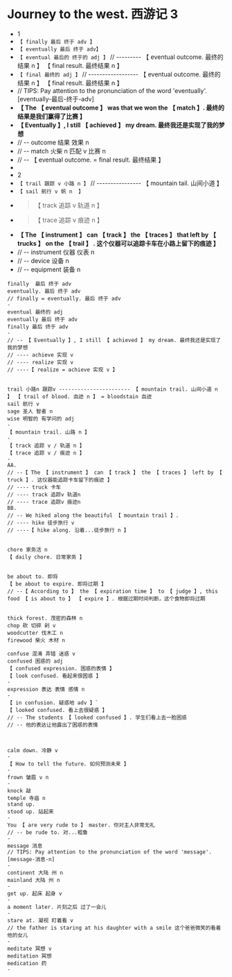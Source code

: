 # Journey to the west. 西游记 3

- 1
- `【 finally 最后 终于 adv 】`
- `【 eventually 最后 终于 adv】`
- `【 eventual 最后的 终于的 adj 】` // --------- 【 eventual outcome. 最终的结果 n 】 【 final result. 最终结果 n 】
- `【 final 最终的 adj 】` // ------------------ 【 eventual outcome. 最终的结果 n 】 【 final result. 最终结果 n 】
- // TIPS: Pay attention to the pronunciation of the word 'eventually'. [eventually-最后-终于-adv]
- **【 The 【 eventual outcome 】 was that we won the 【 match 】. 最终的结果是我们赢得了比赛 】**
- **【 Eventually 】, I still 【 achieved 】 my dream. 最终我还是实现了我的梦想**
- // -- outcome 结果 效果 n
- // -- match 火柴 n 匹配 v 比赛 n
- // -- 【 eventual outcome. = final result. 最终结果 】
-
- 2
- `【 trail 跟踪 v 小路 n 】` // ---------------- 【 mountain tail. 山间小道 】
- `【 sail 航行 v 帆 n  】`
- > 【 track 追踪 v 轨道 n 】
- > 【 trace 追踪 v 痕迹 n 】
- **【 The 【 instrument 】 can 【 track 】 the 【 traces 】 that left by 【 trucks 】 on the 【 trail 】 . 这个仪器可以追踪卡车在小路上留下的痕迹 】**
- // -- instrument 仪器 仪表 n
- // -- device 设备 n
- // -- equipment 装备 n

```
finally  最后 终于 adv
eventually. 最后 终于 adv
// finally = eventually. 最后 终于 adv
-
eventual 最终的 adj
eventually 最后 终于 adv
finally 最后 终于 adv
-
// -- 【 Eventually 】, I still 【 achieved 】 my dream. 最终我还是实现了我的梦想
// ---- achieve 实现 v
// ---- realize 实现 v
// ----【 realize = achieve 实现 v 】


trail 小路n 跟踪v ----------------------- 【 mountain trail. 山间小道 n 】 【 trail of blood. 血迹 n 】 = bloodstain 血迹
sail 航行 v
sage 圣人 智者 n
wise 明智的 有学问的 adj
-
【 mountain trail. 山路 n 】
-
【 track 追踪 v / 轨道 n 】
【 trace 追踪 v / 痕迹 n 】
-
AA.
// --【 The 【 instrument 】 can 【 track 】 the 【 traces 】 left by 【 truck 】. 这仪器能追踪卡车留下的痕迹 】
// ---- truck 卡车
// ---- track 追踪v 轨道n
// ---- trace 追踪v 痕迹n
BB.
// -- We hiked along the beautiful 【 mountain trail 】.
// ---- hike 徒步旅行 v
// ----【 hike along. 沿着...徒步旅行 n 】


chore 家务活 n
【 daily chore. 日常家务 】


be about to. 即将
【 be about to expire. 即将过期 】
// --【 According to 】 the 【 expiration time 】 to 【 judge 】, this food 【 is about to 】 【 expire 】. 根据过期时间判断，这个食物即将过期


thick forest. 茂密的森林 n
chop 砍 切碎 剁 v
woodcutter 伐木工 n
firewood 柴火 木材 n

confuse 混淆 弄错 迷惑 v
confused 困惑的 adj
【 confused expression. 困惑的表情 】
【 look confused. 看起来很困惑 】
-
expression 表达 表情 感情 n
-
【 in confusion. 疑惑地 adv 】`
【 looked confused. 看上去很疑惑 】
// -- The students 【 looked confused 】. 学生们看上去一脸困惑
// -- 他的表达让他露出了困惑的表情



calm down. 冷静 v
-
【 How to tell the future. 如何预测未来 】
-
frown 皱眉 v n
-
knock 敲
temple 寺庙 n
stand up.
stood up. 站起来
-
You 【 are very rude to 】 master. 你对主人非常无礼
// -- be rude to. 对...粗鲁
-
message 消息
// TIPS: Pay attention to the pronunciation of the word 'message'. [message-消息-n]
-
continent 大陆 州 n
mainland 大陆 州 n
-
get up. 起床 起身 v
-
a moment later. 片刻之后 过了一会儿
-
stare at. 凝视 盯着看 v
// the father is staring at his daughter with a smile 这个爸爸微笑的看着他的女儿
-
meditate 冥想 v
meditation 冥想
medication 药
-
```
